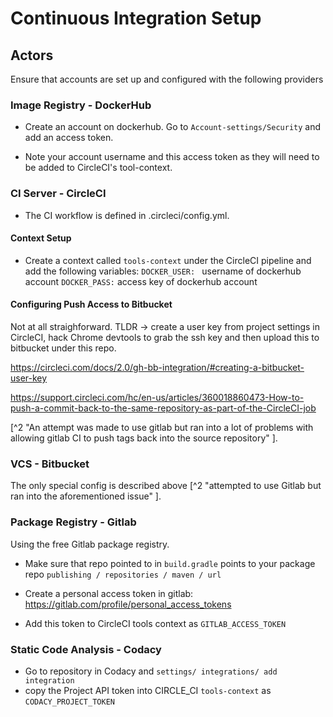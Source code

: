 # Continuous Integration Setup

## Actors
Ensure that accounts are set up and configured with the following providers

### Image Registry - DockerHub
-  Create an account on dockerhub.  Go to `Account-settings/Security` and add an access token.

-  Note your account username and this access token as they will need to be added to CircleCI's tool-context.
 
### CI Server - CircleCI
-  The CI workflow is defined in .circleci/config.yml.  

#### Context Setup
-  Create a context called `tools-context` under the CircleCI pipeline and add the following variables:
`DOCKER_USER: ` username of dockerhub account
`DOCKER_PASS:`  access key of dockerhub account 

#### Configuring Push Access to Bitbucket
Not at all straighforward.  TLDR -> create a user key from project settings in CircleCI, 
hack Chrome devtools to grab the ssh key and then upload this to bitbucket under this repo.

<https://circleci.com/docs/2.0/gh-bb-integration/#creating-a-bitbucket-user-key>

<https://support.circleci.com/hc/en-us/articles/360018860473-How-to-push-a-commit-back-to-the-same-repository-as-part-of-the-CircleCI-job>

[^2 "An attempt was made to use gitlab but ran 
into a lot of problems with allowing
gitlab CI to push tags back into the source repository" ].

### VCS - Bitbucket
The only special config is described above
[^2 "attempted to use Gitlab but ran into the aforementioned issue" ].

### Package Registry - Gitlab
Using the free Gitlab package registry.

-  Make sure that repo pointed to in `build.gradle` points to your package repo
`publishing / repositories / maven / url`

-  Create a personal access token in gitlab: <https://gitlab.com/profile/personal_access_tokens>

-  Add this token to CircleCI tools context as `GITLAB_ACCESS_TOKEN`

 ### Static Code Analysis - Codacy
 
-  Go to repository in Codacy and `settings/ integrations/ add integration`
-  copy the Project API token into CIRCLE_CI `tools-context` as `CODACY_PROJECT_TOKEN`